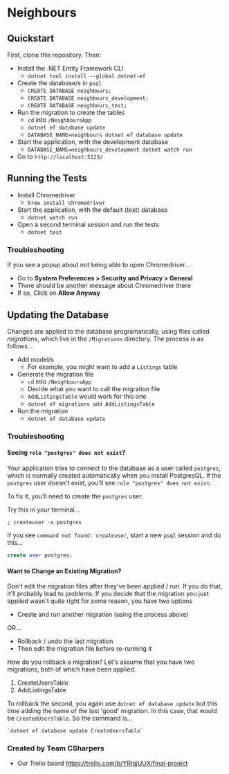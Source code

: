 # Neighbours

## Quickstart

First, clone this repository. Then:

- Install the .NET Entity Framework CLI
  - `dotnet tool install --global dotnet-ef`
- Create the database/s in `psql`
  - `CREATE DATABASE neighbours;`
  - `CREATE DATABASE neighbours_development;`
  - `CREATE DATABASE neighbours_test;`
- Run the migration to create the tables
  - `cd` into `/NeighboursApp`
  - `dotnet ef database update`
  - `DATABASE_NAME=neighbours dotnet ef database update`
- Start the application, with the development database
  - `DATABASE_NAME=neighbours_development dotnet watch run`
- Go to `http://localhost:5123/`

## Running the Tests

- Install Chromedriver
  - `brew install chromedriver`
- Start the application, with the default (test) database
  - `dotnet watch run`
- Open a second terminal session and run the tests
  - `dotnet test`

### Troubleshooting

If you see a popup about not being able to open Chromedriver...

- Go to **System Preferences > Security and Privacy > General**
- There should be another message about Chromedriver there
- If so, Click on **Allow Anyway**

## Updating the Database

Changes are applied to the database programatically, using files called _migrations_, which live in the `/Migrations` directory. The process is as follows...

- Add model/s
  - For example, you might want to add a `Listings` table
- Generate the migration file
  - `cd` into `/NeighboursApp`
  - Decide what you want to call the migration file
  - `AddListingsTable` would work for this one
  - `dotnet ef migrations add AddListingsTable`
- Run the migration
  - `dotnet ef database update`

### Troubleshooting

#### Seeing `role "postgres" does not exist`?

Your application tries to connect to the database as a user called `postgres`, which is normally created automatically when you install PostgresQL. If the `postgres` user doesn't exist, you'll see `role "postgres" does not exist`.

To fix it, you'll need to create the `postgres` user.

Try this in your terminal...

```
; createuser -s postgres
```

If you see `command not found: createuser`, start a new `psql` session and do this...

```sql
create user postgres;
```

#### Want to Change an Existing Migration?

Don't edit the migration files after they've been applied / run. If you do that, it'll probably lead to problems. If you decide that the migration you just applied wasn't quite right for some reason, you have two options

- Create and run another migration (using the process above)

OR...

- Rollback / undo the last migration
- Then edit the migration file before re-running it

How do you rollback a migration? Let's assume that you have two migrations, both of which have been applied.

1. CreateUsersTable
2. AddListingsTable

To rollback the second, you again use `dotnet ef database update` but this time adding the name of the last 'good' migration. In this case, that would be `CreatedUsersTable`. So the command is...

```shell
`dotnet ef database update CreateUsersTable`
```

### Created by Team CSharpers

- Our Trello board https://trello.com/b/YRIgjUUX/final-project
